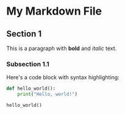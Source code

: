# My Markdown File

## Section 1

This is a paragraph with **bold** and *italic* text.

### Subsection 1.1

Here's a code block with syntax highlighting:

```python
def hello_world():
    print("Hello, world!")

hello_world()

